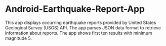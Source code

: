 # Android-Earthquake-Report-App
This app displays occurring earthquake reports provided by United States Geological Survey (USGS) API.
The app parses JSON data format to retrieve information about reports.
The app shows first ten results with minimum magnitude 5.
